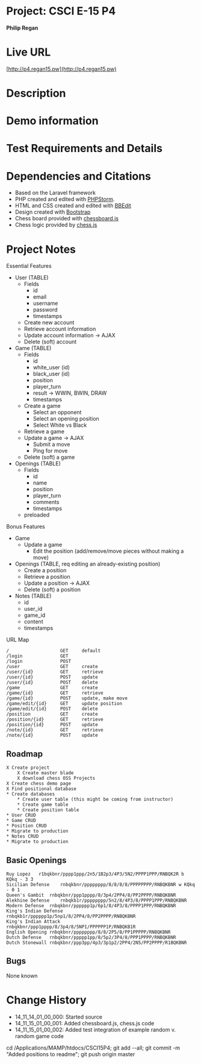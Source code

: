 # Project: CSCI E-15 P4
**Philip Regan**

# Live URL
[http://p4.regan15.pw](http://p4.regan15.pw)

# Description
<!-- 2-3+ sentences -->

# Demo information
<!-- If you attend your section to do an in-person demo, make a note of this. If you opt to do the Jing screencast demo, include the link here .-->

# Test Requirements and Details
<!-- Any details the instructor or TA needs to know, for example, test credentials. -->

# Dependencies and Citations
<!--A list of any plugins, libraries, packages or outside code used in the project. See Student Responsibilities for more details on avoiding code plagiarism.-->
* Based on the Laravel framework
* PHP created and edited with [PHPStorm](http://www.jetbrains.com/phpstorm/).
* HTML and CSS created and edited with [BBEdit](http://www.barebones.com/products/bbedit/)
* Design created with [Bootstrap](http://www.bootstrap.org)
* Chess board provided with [chessboard.js](http://chessboardjs.com)
* Chess logic provided by [chess.js](https://github.com/jhlywa/chess.js)

# Project Notes

Essential Features
* User (TABLE)
	* Fields
		* id
		* email
		* username
		* password
		* timestamps
	* Create new account
	* Retrieve account information
	* Update account information -> AJAX
	* Delete (soft) account
* Game (TABLE)
	* Fields
		* id
		* white_user (id)
		* black_user (id)
		* position
		* player_turn
		* result -> WWIN, BWIN, DRAW
		* timestamps
	* Create a game
		* Select an opponent
		* Select an opening position
		* Select White vs Black
	* Retrieve a game
	* Update a game -> AJAX
		* Submit a move
		* Ping for move
	* Delete (soft) a game
* Openings (TABLE)
	* Fields
		* id
		* name
		* position
		* player_turn
		* comments
		* timestamps
	* preloaded
	
Bonus Features

* Game
	* Update a game
		* Edit the position (add/remove/move pieces without making a move)
* Openings (TABLE, req editing an already-existing position)
	* Create a position
	* Retrieve a position
	* Update a position -> AJAX
	* Delete (soft) a position
* Notes (TABLE)
	* id
	* user_id
	* game_id
	* content
	* timestamps

URL Map

	/					GET		default
	/login				GET
	/login				POST
	/user				GET		create
	/user/{id}			GET		retrieve
	/user/{id}			POST	update
	/user/{id}			POST	delete
	/game				GET		create
	/game/{id}			GET		retrieve
	/game/{id}			POST	update, make move
	/game/edit/{id}		GET		update position
	/game/edit/{id}		POST	delete
	/position			GET		create
	/position/{id}		GET		retrieve
	/position/{id}		POST	update
	/note/{id}			GET		retrieve
	/note/{id}			POST	update

## Roadmap

	X Create project
		X Create master blade
		X download chess OSS Projects
	X Create chess demo page
	X Find positional database
	* Create databases
		* Create user table (this might be coming from instructor)
		* Create game table
		* Create position table
	* User CRUD
	* Game CRUD
	* Position CRUD
	* Migrate to production
	* Notes CRUD
	* Migrate to production

## Basic Openings
    Ruy Lopez	r1bqkbnr/pppp1ppp/2n5/1B2p3/4P3/5N2/PPPP1PPP/RNBQK2R b KQkq - 3 3
    Sicilian Defense	rnbqkbnr/pppppppp/8/8/8/8/PPPPPPPP/RNBQKBNR w KQkq - 0 1
    Queen's Gambit	rnbqkbnr/ppp1pppp/8/3p4/2PP4/8/PP2PPPP/RNBQKBNR
    Alekhine Defense	rnbqkb1r/pppppppp/5n2/8/4P3/8/PPPP1PPP/RNBQKBNR
    Modern Defense	rnbqkbnr/pppppp1p/6p1/8/4P3/8/PPPP1PPP/RNBQKBNR
    King's Indian Defense	rnbqkb1r/pppppp1p/5np1/8/2PP4/8/PP2PPPP/RNBQKBNR
    King's Indian Attack	rnbqkbnr/ppp1pppp/8/3p4/8/5NP1/PPPPPP1P/RNBQKB1R
    English Opening	rnbqkbnr/pppppppp/8/8/2P5/8/PP1PPPPP/RNBQKBNR
    Dutch Defense	rnbqkbnr/ppppp1pp/8/5p2/3P4/8/PPP1PPPP/RNBQKBNR
    Dutch Stonewall	rnbqkbnr/ppp3pp/4p3/3p1p2/2PP4/2N5/PP2PPPP/R1BQKBNR
    
## Bugs
None known

# Change History

* 14\_11\_14\_01\_00\_000: Started source
* 14\_11\_15\_01\_00\_001: Added chessboard.js, chess.js code
* 14\_11\_15\_01\_00\_002: Added test integration of example random v. random game code

cd /Applications/MAMP/htdocs/CSCI15P4; git add --all; git commit -m "Added positions to readme"; git push origin master